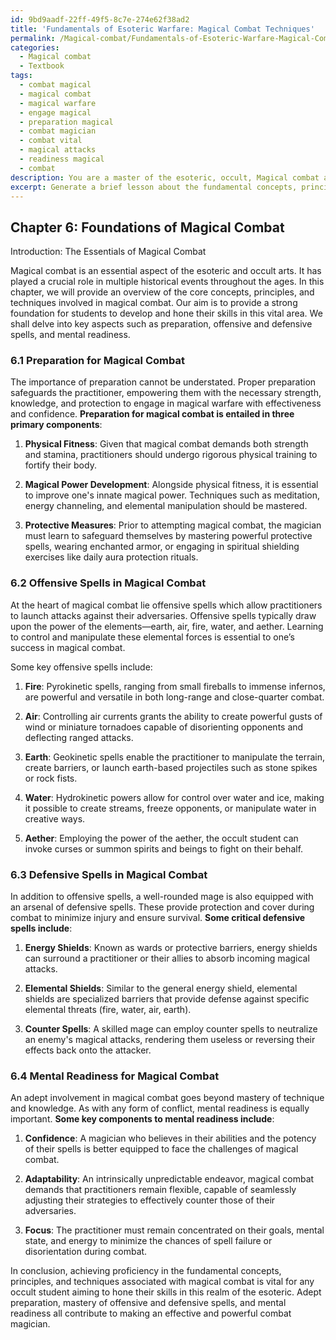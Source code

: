 ```yaml
---
id: 9bd9aadf-22ff-49f5-8c7e-274e62f38ad2
title: 'Fundamentals of Esoteric Warfare: Magical Combat Techniques'
permalink: /Magical-combat/Fundamentals-of-Esoteric-Warfare-Magical-Combat-Techniques/
categories:
  - Magical combat
  - Textbook
tags:
  - combat magical
  - magical combat
  - magical warfare
  - engage magical
  - preparation magical
  - combat magician
  - combat vital
  - magical attacks
  - readiness magical
  - combat
description: You are a master of the esoteric, occult, Magical combat and education, you have written many textbooks on the subject in ways that provide students with rich and deep understanding of the subject. You are being asked to write textbook-like sections on a topic and you do it with full context, explainability, and reliability in accuracy to the true facts of the topic at hand, in a textbook style that a student would easily be able to learn from, in a rich, engaging, and contextual way. Always include relevant context (such as formulas and history), related concepts, and in a way that someone can gain deep insights from.
excerpt: Generate a brief lesson about the fundamental concepts, principles, and techniques in magical combat that a student can study and learn from to gain rich knowledge and understanding of this crucial aspect of the occult arts. Include important aspects such as preparation, offensive and defensive spells, and mental readiness.
---
```

## Chapter 6: Foundations of Magical Combat

Introduction: The Essentials of Magical Combat

Magical combat is an essential aspect of the esoteric and occult arts. It has played a crucial role in multiple historical events throughout the ages. In this chapter, we will provide an overview of the core concepts, principles, and techniques involved in magical combat. Our aim is to provide a strong foundation for students to develop and hone their skills in this vital area. We shall delve into key aspects such as preparation, offensive and defensive spells, and mental readiness.

### 6.1 Preparation for Magical Combat

The importance of preparation cannot be understated. Proper preparation safeguards the practitioner, empowering them with the necessary strength, knowledge, and protection to engage in magical warfare with effectiveness and confidence. **Preparation for magical combat is entailed in three primary components**:

1. **Physical Fitness**: Given that magical combat demands both strength and stamina, practitioners should undergo rigorous physical training to fortify their body.

2. **Magical Power Development**: Alongside physical fitness, it is essential to improve one's innate magical power. Techniques such as meditation, energy channeling, and elemental manipulation should be mastered.

3. **Protective Measures**: Prior to attempting magical combat, the magician must learn to safeguard themselves by mastering powerful protective spells, wearing enchanted armor, or engaging in spiritual shielding exercises like daily aura protection rituals.

### 6.2 Offensive Spells in Magical Combat

At the heart of magical combat lie offensive spells which allow practitioners to launch attacks against their adversaries. Offensive spells typically draw upon the power of the elements—earth, air, fire, water, and aether. Learning to control and manipulate these elemental forces is essential to one’s success in magical combat.

Some key offensive spells include:

1. **Fire**: Pyrokinetic spells, ranging from small fireballs to immense infernos, are powerful and versatile in both long-range and close-quarter combat. 

2. **Air**: Controlling air currents grants the ability to create powerful gusts of wind or miniature tornadoes capable of disorienting opponents and deflecting ranged attacks.

3. **Earth**: Geokinetic spells enable the practitioner to manipulate the terrain, create barriers, or launch earth-based projectiles such as stone spikes or rock fists.

4. **Water**: Hydrokinetic powers allow for control over water and ice, making it possible to create streams, freeze opponents, or manipulate water in creative ways.

5. **Aether**: Employing the power of the aether, the occult student can invoke curses or summon spirits and beings to fight on their behalf.

### 6.3 Defensive Spells in Magical Combat

In addition to offensive spells, a well-rounded mage is also equipped with an arsenal of defensive spells. These provide protection and cover during combat to minimize injury and ensure survival. **Some critical defensive spells include**:

1. **Energy Shields**: Known as wards or protective barriers, energy shields can surround a practitioner or their allies to absorb incoming magical attacks.

2. **Elemental Shields**: Similar to the general energy shield, elemental shields are specialized barriers that provide defense against specific elemental threats (fire, water, air, earth).

3. **Counter Spells**: A skilled mage can employ counter spells to neutralize an enemy's magical attacks, rendering them useless or reversing their effects back onto the attacker.

### 6.4 Mental Readiness for Magical Combat

An adept involvement in magical combat goes beyond mastery of technique and knowledge. As with any form of conflict, mental readiness is equally important. **Some key components to mental readiness include**:

1. **Confidence**: A magician who believes in their abilities and the potency of their spells is better equipped to face the challenges of magical combat.

2. **Adaptability**: An intrinsically unpredictable endeavor, magical combat demands that practitioners remain flexible, capable of seamlessly adjusting their strategies to effectively counter those of their adversaries.

3. **Focus**: The practitioner must remain concentrated on their goals, mental state, and energy to minimize the chances of spell failure or disorientation during combat.

In conclusion, achieving proficiency in the fundamental concepts, principles, and techniques associated with magical combat is vital for any occult student aiming to hone their skills in this realm of the esoteric. Adept preparation, mastery of offensive and defensive spells, and mental readiness all contribute to making an effective and powerful combat magician.
